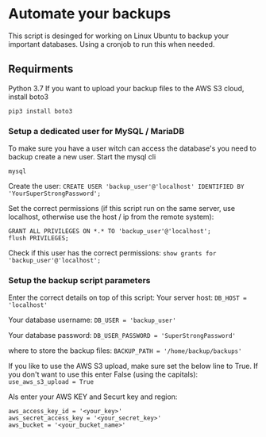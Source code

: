 # Automate your backups

This script is desinged for working on Linux Ubuntu to backup your important databases. Using a cronjob to run this when needed.

## Requirments
Python 3.7
If you want to upload your backup files to the AWS S3 cloud, install boto3
```
pip3 install boto3
```

### Setup a dedicated user for MySQL / MariaDB
To make sure you have a user witch can access the database's you need to backup create a new user.
Start the mysql cli

```mysql```

Create the user:
```CREATE USER 'backup_user'@'localhost' IDENTIFIED BY 'YourSuperStrongPassword';```

Set the correct permissions (if this script run on the same server, use localhost, otherwise use the host / ip from the remote system):
```
GRANT ALL PRIVILEGES ON *.* TO 'backup_user'@'localhost';
flush PRIVILEGES;
```

Check if this user has the correct permissions:
```show grants for 'backup_user'@'localhost';```

### Setup the backup script parameters
Enter the correct details on top of this script:
Your server host:
```DB_HOST = 'localhost'```

Your database username:
```DB_USER = 'backup_user'```

Your database password:
```DB_USER_PASSWORD = 'SuperStrongPassword'```

where to store the backup files:
```BACKUP_PATH = '/home/backup/backups'```

If you like to use the AWS S3 upload, make sure set the below line to True. If you don't want to use this enter False (using the capitals):
```use_aws_s3_upload = True```

Als enter your AWS KEY and Securt key and region:
```
aws_access_key_id = '<your_key>'
aws_secret_access_key = '<your_secret_key>'
aws_bucket = '<your_bucket_name>'
```

